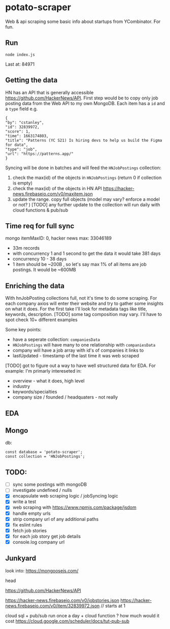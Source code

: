 # potato-scraper
Web & api scraping some basic info about startups from YCombinator. For fun.

## Run
```
node index.js
```

Last at: 84971

## Getting the data
HN has an API that is generally accessible https://github.com/HackerNews/API.
First step would be to copy only job posting data from the Web API to my own MongoDB.
Each item has a `id` and a `type` field e.g.
```
{
"by": "cstanley",
"id": 32839972,
"score": 1,
"time": 1663174803,
"title": "Patterns (YC S21) Is hiring devs to help us build the Figma for data",
"type": "job",
"url": "https://patterns.app/"
}
```
Syncing will be done in batches and will feed the `HNJobPostings` collection:
1. check the max(id) of the objects in `HNJobPostings` (return 0 if collection is empty)
2. check the max(id) of the objects in HN API https://hacker-news.firebaseio.com/v0/maxitem.json
3. update the range. copy full objects (model may vary? enforce a model or not? )
[TODO] any further update to the collection will run daily with cloud functions & pub/sub

## Time req for full sync
 mongo itemMaxID: 0, hacker news max: 33046189
 - 33m records
 - with concurrency 1 and 1 second to get the data it would take 381 days
 - concurrency 10 - 38 days
 - 1 item should be ~200B , so let's say max 1% of all items are job postings. It would be ~600MB



## Enriching the data
With hnJobPosting collections full, not it's time to do some scraping.
For each company axios will enter their website and try to gather some insights on what it does.
For the first take I'll look for metadata tags like title, keywords, description.
[TODO] some tag composition may vary. I'll have to spot check 10+ different examples

Some key points:
- have a seperate collection: `companiesData`
- `HNJobPostings` will have many to one relationship with `companiesData`
- company will have a job array with id's of companies it links to
- lastUpdated - timestamp of the last time it was web scraped

[TODO] got to figure out a way to have well structured data for EDA. For example:
I'm primarly intereseted in:
- overview - what it does, high level
- industry
- keywords/specialties
- company size / founded / headquaters - not really

## EDA


## Mongo
db:
```
const database = 'potato-scraper';
const collection = 'HNJobPostings';
```

## TODO:
- [ ] sync some postings with mongoDB
- [ ] investigate undefined / nulls
- [x] encapsulate web scraping logic / jobSyncing logic
- [x] write a test
- [x] web scraping with https://www.npmjs.com/package/jsdom
- [x] handle empty urls
- [x] strip company url of any additional paths
- [x] fix eslint rules
- [x] fetch job stories
- [x] for each job story get job details
- [x] console.log company url

## Junkyard
look into:
https://mongoosejs.com/



head
    <title></title>
    <meta name="keywords" content="here">
    <meta name="description" content="here">

https://github.com/HackerNews/API

https://hacker-news.firebaseio.com/v0/jobstories.json
https://hacker-news.firebaseio.com/v0/item/32839972.json
// starts at 1

cloud sql + pub/sub run once a day + cloud function ? how much would it cost
https://cloud.google.com/scheduler/docs/tut-pub-sub